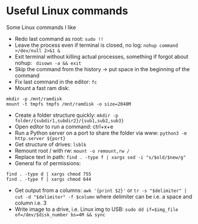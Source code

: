 # Useful Linux commands
Some Linux commands I like

- Redo last command as root: ```sudo !!```
- Leave the process even if terminal is closed, no log: ```nohup command >/dev/null 2>&1 &```
- Exit terminal without killing actual processes, something if forgot about nohup: ``` disown -a && exit```
- Skip the command from the history -> put space in the beginning of the command
- Fix last command in the editor: ```fc```
- Mount a fast ram disk:
```
mkdir -p /mnt/ramdisk
mount -t tmpfs tmpfs /mnt/ramdisk -o size=2048M
```
- Create a folder structure quickly: ```mkdir -p folder/{subdir1,subdir2}/{sub1,sub2,sub3}```
- Open editor to run a command: ctrl+x+e
- Run a Python server on a port to share the folder via www: ```python3 -m http.server ${port}```
- Get structure of drives: ```lsblk```
- Remount root / with rw: ```mount -o remount,rw /```
- Replace text in path: ```find . -type f | xargs sed -i "s/$old/$new/g"```
- General fix of permissions:
```
find . -type d | xargs chmod 755
find . -type f | xargs chmod 644
```
- Get output from a columns: ```awk '{print $2}'``` or ```tr -s "$delimiter" | cut -d "$delimiter" -f $column``` where delimiter can be i.e. a space and column i.e. 3  
- Write image to a drive, i.e. Linux img to USB: ```sudo dd if=$img_file of=/dev/$disk_number bs=4M && sync```
